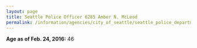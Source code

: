 ```yaml
---
layout: page
title: Seattle Police Officer 6285 Amber N. McLeod
permalink: /information/agencies/city_of_seattle/seattle_police_department/copbook/6285/
---
```


**Age as of Feb. 24, 2016:** 46
